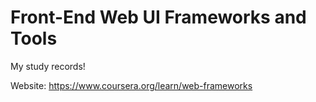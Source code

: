 # Front-End Web UI Frameworks and Tools

My study records!

Website: https://www.coursera.org/learn/web-frameworks
